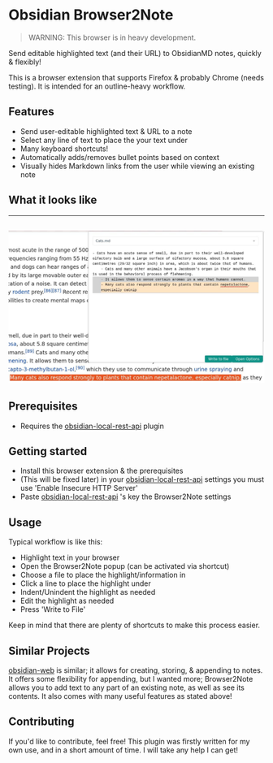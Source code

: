 # Obsidian Browser2Note
> WARNING: This browser is in heavy development.

Send editable highlighted text (and their URL) to ObsidianMD notes, quickly & flexibly!


This is a browser extension that supports Firefox & probably Chrome (needs testing). 
It is intended for an outline-heavy workflow.

## Features
- Send user-editable highlighted text & URL to a note
- Select any line of text to place the your text under
- Many keyboard shortcuts!
- Automatically adds/removes bullet points based on context
- Visually hides Markdown links from the user while viewing an existing note

## What it looks like
---
![Image of extension usage](example.jpg)
---

## Prerequisites
- Requires the [obsidian-local-rest-api](https://github.com/coddingtonbear/obsidian-local-rest-api) plugin

## Getting started
- Install this browser extension & the prerequisites
- (This will be fixed later) in your [obsidian-local-rest-api](https://github.com/coddingtonbear/obsidian-local-rest-api) settings you must use 'Enable Insecure HTTP Server'
- Paste [obsidian-local-rest-api](https://github.com/coddingtonbear/obsidian-local-rest-api) 's key the Browser2Note settings

## Usage
Typical workflow is like this:
- Highlight text in your browser
- Open the Browser2Note popup (can be activated via shortcut)
- Choose a file to place the highlight/information in
- Click a line to place the highlight under
- Indent/Unindent the highlight as needed
- Edit the highlight as needed
- Press 'Write to File'

Keep in mind that there are plenty of shortcuts to make this process easier.

## Similar Projects
[obsidian-web](https://github.com/coddingtonbear/obsidian-web) is similar;
it allows for creating, storing, & appending to notes. It offers some flexibility for appending, but I wanted more;
Browser2Note allows you to add text to any part of an existing note, as well as see its contents. It also comes with
many useful features as stated above!

## Contributing
If you'd like to contribute, feel free! This plugin was firstly written for my own use, and in a short amount of time.
I will take any help I can get!